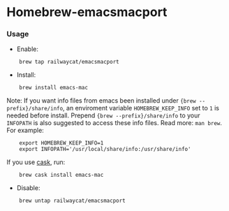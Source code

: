 # Homebrew-emacsmacport
### Usage
- Enable:
```
    brew tap railwaycat/emacsmacport
```

- Install:
```
    brew install emacs-mac
```

Note: If you want info files from emacs been installed under `{brew --prefix}/share/info`, an enviroment variable `HOMEBREW_KEEP_INFO` set to `1` is needed before install. Prepend `{brew --prefix}/share/info` to your `INFOPATH` is also suggested to access these info files. Read more: `man brew`. For example:


```
    export HOMEBREW_KEEP_INFO=1
    export INFOPATH='/usr/local/share/info:/usr/share/info'
```

If you use [cask](http://caskroom.io/), run:

```
    brew cask install emacs-mac
```

- Disable:
```
    brew untap railwaycat/emacsmacport
```
